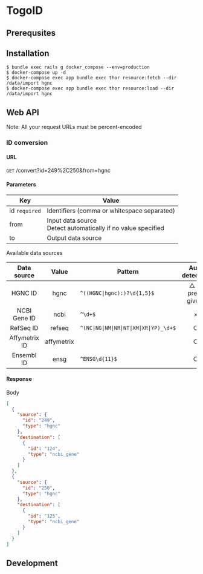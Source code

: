 # TogoID

## Prerequsites

## Installation

```
$ bundle exec rails g docker_compose --env=production
$ docker-compose up -d
$ docker-compose exec app bundle exec thor resource:fetch --dir /data/import hgnc
$ docker-compose exec app bundle exec thor resource:load --dir /data/import hgnc
```

## Web API

Note: All your request URLs must be percent-encoded

### ID conversion

#### URL

`GET` /convert?id=249%2C250&from=hgnc

#### Parameters

| Key  | Value  |
|------|--------|
| id `required` | Identifiers (comma or whitespace separated) |
| from | Input data source<br />Detect automatically if no value specified |
| to | Output data source |

Available data sources

| Data source | Value | Pattern | Auto detection |
|:-----------:|:-----:|---------|:--------------:|
| HGNC ID | hgnc | <code>^((HGNC&#124;hgnc):)?\d{1,5}$</code> | △ (if prefix given) |
| NCBI Gene ID | ncbi | `^\d+$` | × |
| RefSeq ID | refseq | <code>^(NC&#124;NG&#124;NM&#124;NR&#124;NT&#124;XM&#124;XR&#124;YP)_\d+$</code> | ○ |
| Affymetrix ID | affymetrix | | ○ |
| Ensembl ID | ensg | `^ENSG\d{11}$` | ○ |

#### Response

Body

```json
[
  {
    "source": {
      "id": "249",
      "type": "hgnc"
    },
    "destination": [
      {
        "id": "124",
        "type": "ncbi_gene"
      }
    ]
  },
  {
    "source": {
      "id": "250",
      "type": "hgnc"
    },
    "destination": [
      {
        "id": "125",
        "type": "ncbi_gene"
      }
    ]
  }
]
```

## Development
